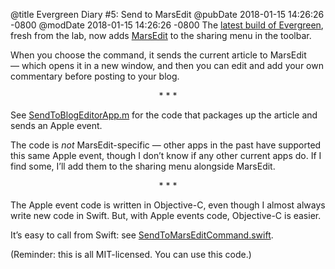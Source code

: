 @title Evergreen Diary #5: Send to MarsEdit
@pubDate 2018-01-15 14:26:26 -0800
@modDate 2018-01-15 14:26:26 -0800
The [latest build of Evergreen](https://ranchero.com/evergreen/), fresh from the lab, now adds [MarsEdit](https://red-sweater.com/marsedit/) to the sharing menu in the toolbar.

When you choose the command, it sends the current article to MarsEdit — which opens it in a new window, and then you can edit and add your own commentary before posting to your blog.

<p style="text-align:center">* * *</p>

See [SendToBlogEditorApp.m](https://github.com/brentsimmons/Evergreen/blob/master/Frameworks/RSCore/RSCore/AppKit/SendToBlogEditorApp.m) for the code that packages up the article and sends an Apple event.

The code is *not* MarsEdit-specific — other apps in the past have supported this same Apple event, though I don’t know if any other current apps do. If I find some, I’ll add them to the sharing menu alongside MarsEdit.

<p style="text-align:center">* * *</p>

The Apple event code is written in Objective-C, even though I almost always write new code in Swift. But, with Apple events code, Objective-C is easier.

It’s easy to call from Swift: see [SendToMarsEditCommand.swift](https://github.com/brentsimmons/Evergreen/blob/master/Commands/SendToMarsEditCommand.swift).

(Reminder: this is all MIT-licensed. You can use this code.)
